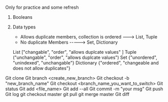 Only for practice and some refresh

1. Booleans
2. Data types 
    - Allows duplicate members, collection is ordered ---> List, Tuple
    - No duplicate Members -----> Set, Dictionary

    List ["changable", "order",  "allows duplcate values" ] 
    Tuple ("unchangable", "order",  "allows duplcate values") 
    Set {"unordered", "unindexed", "unchangable"}
    Dictionary {"ordered", "changeable and does not allow duplicates"}


Git clone <to clone the repo-project>
Git branch <create_new_branch> 
Git checkout -b "new_branch_name"
Git checkout <branch_name_you_want_to_switch>
Git status
Git add <file_name>
Git add --all
Git commit -m "your msg"
Git push 
Git log
git checkout master
git pull
git merge master
Git diff  
